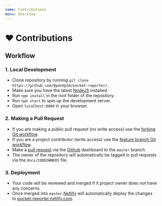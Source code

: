```yaml
---
name: Contributions
menu: Overview
---
```


# ❤️ Contributions

## Workflow

### 1. Local Development
- Clone repository by running `git clone https://github.com/OpenUpSA/pocket-reporter/`.
- Make sure you have the latest [NodeJS](https://nodejs.org/en/) installed.
- Run `npm install` in the root folder of the repository.
- Run `npm start` to spin up the development server.
- Open `localhost:8000` in your browser.

### 2. Making a Pull Request
- If you are making a public pull request (no write access) use the [forking Git workflow](https://www.atlassian.com/git/tutorials/comparing-workflows/forking-workflow).
- If you are a project contributor (write access) use the [feature branch Git workflow](https://www.atlassian.com/git/tutorials/comparing-workflows/feature-branch-workflow).
- Make a [pull request](https://www.atlassian.com/git/tutorials/making-a-pull-request) via the [Github](#github) dashboard to the `master` branch.
- The owner of the repository will automatically be tagged in pull requests via the `docs/CODEOWNERS` file.

### 3. Deployment
- Your code will be reviewed and merged if it project owner does not have any concerns.
- Once merged into `master` [Netlify](#netlify) will automatically deploy the changes to [pocket-reporter.netlify.com](http://pocket-reporter.netlify.com).